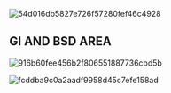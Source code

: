 ![54d016db5827e726f57280fef46c4928](https://github.com/user-attachments/assets/c1034f78-a459-45ae-a1f2-8f8888510804)




## GI AND BSD AREA

![916b60fee456b2f806551887736cbd5b](https://github.com/user-attachments/assets/5f15aff8-8b79-4484-9896-4b14c64eadfe)


![fcddba9c0a2aadf9958d45c7efe158ad](https://github.com/user-attachments/assets/d827e908-3d1f-477c-8a75-6261851ae1e9)


